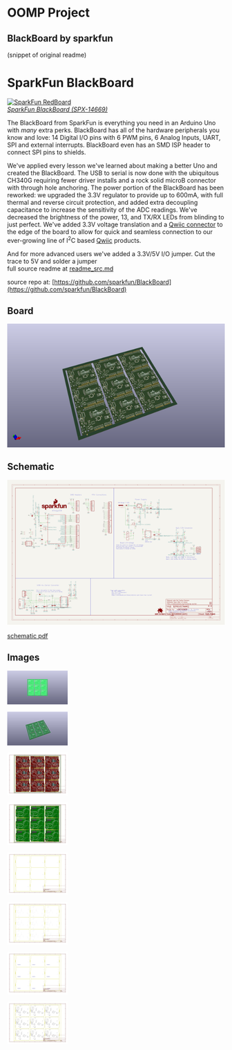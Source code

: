 # OOMP Project  
## BlackBoard  by sparkfun  
  
(snippet of original readme)  
  
SparkFun BlackBoard  
============================  
  
[![SparkFun RedBoard](https://cdn.sparkfun.com//assets/parts/1/2/8/6/7/14669-BlackBoard-01.jpg)    
*SparkFun BlackBoard (SPX-14669)*](https://www.sparkfun.com/products/14669)  
  
The BlackBoard from SparkFun is everything you need in an Arduino Uno with *many* extra perks. BlackBoard has all of the hardware peripherals you know and love: 14 Digital I/O pins with 6 PWM pins, 6 Analog Inputs, UART, SPI and external interrupts. BlackBoard even has an SMD ISP header to connect SPI pins to shields.  
  
We've applied every lesson we've learned about making a better Uno and created the BlackBoard. The USB to serial is now done with the ubiquitous CH340G requiring fewer driver installs and a rock solid microB connector with through hole anchoring. The power portion of the BlackBoard has been reworked: we upgraded the 3.3V regulator to provide up to 600mA, with full thermal and reverse circuit protection, and added extra decoupling capacitance to increase the sensitivity of the ADC readings. We've decreased the brightness of the power, 13, and TX/RX LEDs from blinding to just perfect. We've added 3.3V voltage translation and a [Qwiic connector](https://www.sparkfun.com/qwiic) to the edge of the board to allow for quick and seamless connection to our ever-growing line of I<sup>2</sup>C based [Qwiic](https://www.sparkfun.com/qwiic) products.   
  
And for more advanced users we've added a 3.3V/5V I/O jumper. Cut the trace to 5V and solder a jumper   
  full source readme at [readme_src.md](readme_src.md)  
  
source repo at: [https://github.com/sparkfun/BlackBoard](https://github.com/sparkfun/BlackBoard)  
## Board  
  
[![working_3d.png](working_3d_600.png)](working_3d.png)  
## Schematic  
  
[![working_schematic.png](working_schematic_600.png)](working_schematic.png)  
  
[schematic pdf](working_schematic.pdf)  
## Images  
  
[![working_3D_bottom.png](working_3D_bottom_140.png)](working_3D_bottom.png)  
  
[![working_3D_top.png](working_3D_top_140.png)](working_3D_top.png)  
  
[![working_assembly_page_01.png](working_assembly_page_01_140.png)](working_assembly_page_01.png)  
  
[![working_assembly_page_02.png](working_assembly_page_02_140.png)](working_assembly_page_02.png)  
  
[![working_assembly_page_03.png](working_assembly_page_03_140.png)](working_assembly_page_03.png)  
  
[![working_assembly_page_04.png](working_assembly_page_04_140.png)](working_assembly_page_04.png)  
  
[![working_assembly_page_05.png](working_assembly_page_05_140.png)](working_assembly_page_05.png)  
  
[![working_assembly_page_06.png](working_assembly_page_06_140.png)](working_assembly_page_06.png)  
